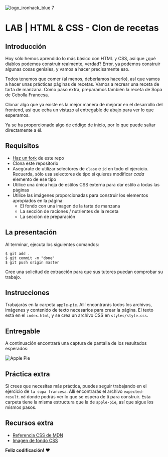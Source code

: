 ![logo_ironhack_blue 7](https://user-images.githubusercontent.com/23629340/40541063-a07a0a8a-601a-11e8-91b5-2f13e4e6b441.png)

# LAB | HTML & CSS - Clon de recetas

## Introducción

Hoy sólo hemos aprendido lo más básico con HTML y CSS, así que ¿qué diablos podemos construir realmente, verdad? Error, ya podemos construir algunas cosas geniales, y vamos a hacer precisamente eso.

Todos tenemos que comer (al menos, deberíamos hacerlo), así que vamos a hacer unas prácticas páginas de recetas. Vamos a recrear una receta de tarta de manzana. Como paso extra, preparamos también la receta de Sopa de Cebolla Francesa.

Clonar algo que ya existe es la mejor manera de mejorar en el desarrollo del frontend, así que echa un vistazo al entregable de abajo para ver lo que esperamos.

Ya se ha proporcionado algo de código de inicio, por lo que puede saltar directamente a él.

## Requisitos

- [Haz un fork](https://guides.github.com/activities/forking/) de este repo
- Clona este repositorio
- Asegúrate de utilizar selectores de `clase` e `id` en todo el ejercicio. Recuerda, sólo usa selectores de tipo si quieres modificar _cada_ elemento de ese tipo
- Utilice una única hoja de estilos CSS externa para dar estilo a todas las páginas
- Utilice las imágenes proporcionadas para construir los elementos apropiados en la página:
  - El fondo con una imagen de la tarta de manzana
  - La sección de raciones / nutrientes de la receta
  - La sección de preparación

## La presentación

Al terminar, ejecuta los siguientes comandos:

```
$ git add .
$ git commit -m "done"
$ git push origin master
```

Cree una solicitud de extracción para que sus tutores puedan comprobar su trabajo.

## Instrucciones

Trabajarás en la carpeta `apple-pie`. Allí encontrarás todos los archivos, imágenes y contenido de texto necesarios para crear la página. El texto está en el `index.html`, y se crea un archivo CSS en `styles/style.css`.

## Entregable

A continuación encontrará una captura de pantalla de los resultados esperados:

![Apple Pie](https://i.imgur.com/lGGM68Q.jpg)

<!-- ![French Onion](https://i.imgur.com/uepu2DO.jpg) -->

## Práctica extra

Si crees que necesitas más práctica, puedes seguir trabajando en el ejercicio de `la sopa francesa`. Allí encontrarás el archivo `expected-result.md` donde podrás ver lo que se espera de ti para construir. Esta carpeta tiene la misma estructura que la de `apple-pie`, así que sigue los mismos pasos.

## Recursos extra

- [Referencia CSS de MDN](https://developer.mozilla.org/en-US/docs/Web/CSS)
- [Imagen de fondo CSS](https://developer.mozilla.org/en/docs/Web/CSS/background-image)

**Feliz codificación!** :heart: